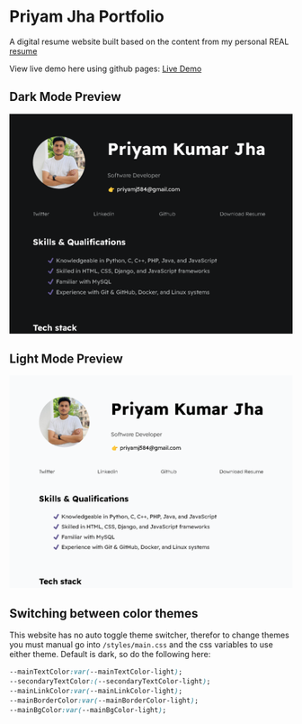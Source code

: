 # Priyam Jha Portfolio

A digital resume website built based on the content from my personal REAL [resume](./assets/resume.pdf) 

View live demo here using github pages: [Live Demo](https://priyamjha.github.io/My_Portfolio/)

## Dark Mode Preview

<img src="assets/images/dark mode preview.png">

## Light Mode Preview

<img src="assets/images/light mode preview.png">

## Switching between color themes

This website has no auto toggle theme switcher, therefor to change themes you must manual go into `/styles/main.css` and the css variables to use either theme. Default is dark, so do the following here:

```css
--mainTextColor:var(--mainTextColor-light); 
--secondaryTextColor:(--secondaryTextColor-light);
--mainLinkColor:var(--mainLinkColor-light);
--mainBorderColor:var(--mainBorderColor-light);
--mainBgColor:var(--mainBgColor-light);
```
